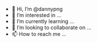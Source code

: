 - 👋 Hi, I’m @dannypng
- 👀 I’m interested in ...
- 🌱 I’m currently learning ...
- 💞️ I’m looking to collaborate on ...
- 📫 How to reach me ...

<!---
dannypng/dannypng is a ✨ special ✨ repository because its `README.md` (this file) appears on your GitHub profile.
You can click the Preview link to take a look at your changes.
--->
